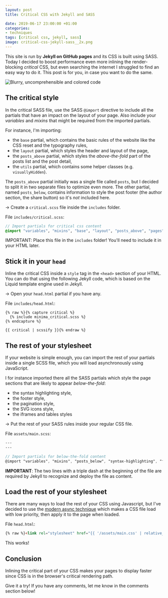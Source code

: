 ```yaml
---
layout: post
title: Critical CSS with Jekyll and SASS

date: 2019-06-17 23:00:00 +01:00
categories:
- techniques
tags: [critical css, jekyll, sass]
image: critical-css-jekyll-sass__2x.png
---
```


This site is run by **Jekyll on GitHub pages** and its CSS is built using SASS. Today I decided to boost performance even more inlining the render-blocking _critical_ CSS, but even searching the internet I struggled to find an easy way to do it. This post is for you, in case you want to do the same.

<img alt="Blurry, uncomprehensible and colored code" src="/assets/post-images/critical-css-jekyll-sass__ph.png" data-src="/assets/post-images/critical-css-jekyll-sass__1x.png" data-srcset="/assets/post-images/critical-css-jekyll-sass__1x.png 1x, /assets/post-images/critical-css-jekyll-sass__2x.png 2x" class="lazy post-image">

## The critical style

In the critical SASS file, use the SASS `@import` directive to include all the partials that have an impact on the layout of your page. Also include your _variables_ and _mixins_ that might be required from the imported partials.

For instance, I'm importing: 

- the `base` partial, which contains the basic rules of the website like the CSS reset and the typography rules,
- the `layout` partial, which styles the header and layout of the page, 
- the `posts_above` partial, which styles the _above-the-fold_ part of the posts list and the post detail, 
- the `utils` partial, which contains some helper classes (e.g. `visuallyHidden`).

The `posts_above` partial initially was a single file called `posts`, but I decided to split it in two separate files to optimize even more. The other partial, named `posts_below`, contains information to style the post footer (the author section, the share button) so it's _not_ included here.

&rarr; Create a `critical.scss` file inside the `includes` folder.

File `includes/critical.scss`:

```scss
// Import partials for critical css content
@import "variables", "mixins", "base", "layout", "posts_above", "pages", "utils";
```

IMPORTANT: Place this file in the `includes` folder! You'll need to include it in your HTML later.

## Stick it in your `head`

Inline the critical CSS inside a `style` tag in the `<head>` section of your HTML. You can do that using the following Jekyll code, which is based on the Liquid template engine used in Jekyll.

&rarr; Open your `head.html` partial if you have any.

File ``includes/head.html``:

```liquid
{% raw %}{% capture critical %}
  {% include minima_critical.scss %}
{% endcapture %}

{{ critical | scssify }}{% endraw %}
```

## The rest of your stylesheet

If your website is simple enough, you can import the rest of your partials inside a single SCSS file, which you will load asynchronously using JavaScript.

I for instance imported there all the SASS partials which style the page sections that are likely to appear _below-the-fold_: 

- the syntax highlighting style,
- the footer style,
- the pagination style, 
- the SVG icons style, 
- the iframes and tables styles

&rarr; Put the rest of your SASS rules inside your regular CSS file.

File `assets/main.scss`:

```scss
---
---

// Import partials for below-the-fold content
@import "variables", "mixins", "posts_below", "syntax-highlighting", "footer", "code", "pagination", "icons", "iframes", "tables";
```

**IMPORTANT**: The two lines with a triple dash at the beginning of the file are required by Jekyll to recognize and deploy the file as content.

## Load the rest of your stylesheet

There are many ways to load the rest of your CSS using Javascript, but I've decided to use the [modern async technique](https://www.filamentgroup.com/lab/async-css.html) which makes a CSS file load with low priority, then apply it to the page when loaded.

File `head.html`:

```html
{% raw %}<link rel="stylesheet" href="{{ '/assets/main.css' | relative_url }}" media="nope!" onload="this.media='all'">{% endraw %}
```

This works!

## Conclusion

Inlining the critical part of your CSS makes your pages to display faster since CSS is in the browser's critical rendering path.

Give it a try! If you have any comments, let me know in the comments section below!
